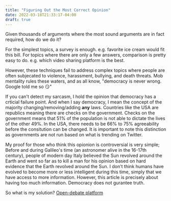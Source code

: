 ```yaml
---
title: "Figuring Out the Most Correct Opinion"
date: 2022-03-18T21:33:17-04:00
draft: true
---
```


Given thousands of arguments where the most sound
arguments are in fact required, how do we do it?

For the simplest topics, a survey is enough. e.g. favorite ice cream would fit this bill.
For topics where there are only a few answers, comparison is pretty easy to do. e.g. which video sharing platform is the best.

However, these techniques fail to address complex topics where people are often subjecated to
violence, harassment, bullying, and death threats. Mob mentality rules these waters, and
as all know, "democracy is never wrong. Google told me so 😏"

If you can't detect my sarcasm, I hold the opinion that democracy has a crticial failure point.
And when I say democracy, I mean the concept of the majority changing/removing/adding
**any** laws. Countries like the USA are republics meaning there are checks on the government.
Checks on the government means that 51% of the population is not able to dictate the lives of the other 49%.
In the USA, there needs to be 66% to 75% agreeability before the consitution can be changed.
It is important to note this distinction as governments are not run based on what is trending on Twitter.

My proof for those who think this opionion is controversial is very simple;
Before and during Galileo's time (an astronomer alive in the 16-17th century), people of modern day Italy believed the Sun revolved around the Earth and went so far as to kill a man for his opinion based on hard evidence that the Earth revolved around the Sun.
I don't think humans have evolved to become more or less intelligent during this time, simply that we have access to more information.
However, this article is precisely about having too much information. Democracy does not gurantee truth.

So what is my solution? [Open-debate platform](/posts/open-debate-platform)

